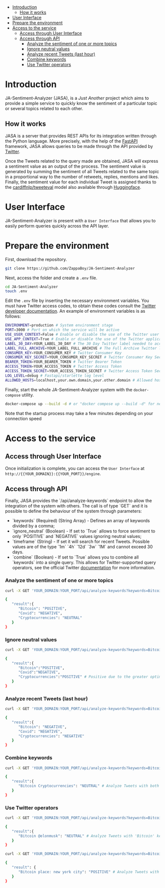 - [Introduction](#org1feee9f)
  - [How it works](#org0c0609d)
- [User Interface](#org8a8f54f)
- [Prepare the environment](#orgd750144)
- [Access to the service](#orgeabc49f)
  - [Access through User Interface](#org282d74b)
  - [Access through API](#orgc6bb1d3)
    - [Analyze the sentiment of one or more topics](#org6aa98cb)
    - [Ignore neutral values](#org598b43e)
    - [Analyze recent Tweets (last hour)](#org8981d64)
    - [Combine keywords](#org3ff6573)
    - [Use Twitter operators](#orgfee348d)



<a id="org1feee9f"></a>

# Introduction

JA-Sentiment-Analyzer (JASA), is a *Just Another* project which aims to provide a simple service to quickly know the sentiment of a particular topic or several topics related to each other.


<a id="org0c0609d"></a>

## How it works

JASA is a server that provides REST APIs for its integration written through the Python language. More precisely, with the help of the [FastAPI](https://fastapi.tiangolo.com/) framework, JASA allows queries to be made through the API provided by [Twitter](https://twitter.com/).

Once the Tweets related to the query made are obtained, JASA will express a sentiment value as an output of the process. The sentiment value is generated by summing the sentiment of all Tweets related to the same topic in a proportional way to the number of retweets, replies, mentions and likes. Finally, the sentiment value for each individual Tweet is assigned thanks to the [cardiffnlp/tweeteval](https://github.com/cardiffnlp/tweeteval/blob/main/README.md) model also available through [Huggingface](https://huggingface.co/cardiffnlp/twitter-roberta-base-sentiment).


<a id="org8a8f54f"></a>

# User Interface

JA-Sentiment-Analyzer is present with a `User Interface` that allows you to easily perform queries quickly across the API layer.


<a id="orgd750144"></a>

# Prepare the environment

First, download the repository.

```sh
git clone https://github.com/ZappaBoy/JA-Sentiment-Analyzer
```

Next, access the folder and create a `.env` file.

```sh
cd JA-Sentiment-Analyzer
touch .env
```

Edit the `.env` file by inserting the necessary environment variables. You must have Twitter access codes, to obtain these codes consult the [Twitter developer documentation](https://developer.twitter.com/en/docs/twitter-api/getting-started/getting-access-to-the-twitter-api). An example of environment variables is as follows:

```sh
ENVIRONMENT=production # System environment stage
PORT=3000 # Port on which the service will be active
USE_USER_CONTEXT=False # Enable or disable the use of the Twitter user context
USE_APP_CONTEXT=True # Enable or disable the use of the Twitter application context
LABEL_30_DAY=YOUR_LABEL_30_DAY # The 30 Day Twitter label needed to access recent tweets
LABEL_FULL_ARCHIVE=YOUR_LABEL_FULL_ARCHIVE # The Full Archive Twitter label needed to access popular tweets
CONSUMER_KEY=YOUR_CONSUMER_KEY # Twitter Consumer Key
CONSUMER_KEY_SECRET=YOUR_CONSUMER_KEY_SECRET # Twitter Consumer Key Secret
BEARER_TOKEN=YOUR_BEARER_TOKEN # Twitter Bearer Token
ACCESS_TOKEN=YOUR_ACCESS_TOKEN # Twitter Access Token
ACCESS_TOKEN_SECRET=YOUR_ACCESS_TOKEN_SECRET # Twitter Access Token Secret
LOG_LEVEL=debug # Fastapi/starlette log level
ALLOWED_HOSTS=localhost,your.own.domain,your.other.domain # Allowed hosts, you can also set 0.0.0.0 to enable all hosts
```

Finally, start the whole JA-Sentiment-Analyzer system with the `docker-compose` utility.

```sh
docker-compose up --build -d # or "docker compose up --build -d" for newer docker version
```

Note that the startup process may take a few minutes depending on your connection speed


<a id="orgeabc49f"></a>

# Access to the service


<a id="org282d74b"></a>

## Access through User Interface

Once initialization is complete, you can access the `User Interface` at `http://{{YOUR_DOMAIN}}:{{YOUR_PORT}}/engine`.


<a id="orgc6bb1d3"></a>

## Access through API

Finally, JASA provides the \`/api/analyze-keywords\` endpoint to allow the integration of the system with others. The call is of type \`GET\` and it is possible to define the behaviour of the system through parameters:

-   \`keywords\` (Required) (String Array) - Defines an array of keywords divided by a comma;
-   \`ignore\_neutral\` (Boolean) - If set to \`True\` allows to force sentiment to only \`POSITIVE\` and \`NEGATIVE\` values ignoring neutral values;
-   \`timeframe\` (String) - If set it will search for recent Tweets. Possible values are of the type \`1m\` \`4h\` \`12d\` \`3w\` \`1M\` and cannot exceed 30 days.
-   \`combine\` (Boolean) - If set to \`True\` allows you to combine all \`keywords\` into a single query. This allows for Twitter-supported query operators, see the official Twitter [documentation](https://developer.twitter.com/en/docs/twitter-api/tweets/search/integrate/build-a-query) for more information.


<a id="org6aa98cb"></a>

### Analyze the sentiment of one or more topics

```sh
curl -X GET 'YOUR_DOMAIN:YOUR_PORT/api/analyze-keywords?keywords=Bitcoin,Covid,Cryptocurrencies'

{
   "result":{
      "Bitcoin": "POSITIVE",
      "Covid": "NEGATIVE",
      "Cryptocurrencies": "NEUTRAL"
   }
}
```


<a id="org598b43e"></a>

### Ignore neutral values

```sh
curl -X GET 'YOUR_DOMAIN:YOUR_PORT/api/analyze-keywords?keywords=Bitcoin,Covid,Cryptocurrencies&ignore_neutral=True'

{
   "result":{
      "Bitcoin":"POSITIVE",
      "Covid":"NEGATIVE",
      "Cryptocurrencies":"POSITIVE" # Positive due to the greater optimism compared to pessimism
   }
}
```


<a id="org8981d64"></a>

### Analyze recent Tweets (last hour)

```sh
curl -X GET 'YOUR_DOMAIN:YOUR_PORT/api/analyze-keywords?keywords=Bitcoin,Covid,Cryptocurrencies&timeframe=1h'

{
   "result":{
      "Bitcoin": "NEGATIVE",
      "Covid": "NEGATIVE",
      "Cryptocurrencies": "NEGATIVE"
   }
}
```


<a id="org3ff6573"></a>

### Combine keywords

```sh
curl -X GET 'YOUR_DOMAIN:YOUR_PORT/api/analyze-keywords?keywords=Bitcoin,Cryptocurrencies&combine=True'

{
   "result":{
      "Bitcoin Cryptocurrencies": "NEUTRAL" # Analyze Tweets with both 'Bitcoin' and 'Cryptocurrencies' keywords
   }
}
```


<a id="orgfee348d"></a>

### Use Twitter operators

```sh
curl -X GET 'YOUR_DOMAIN:YOUR_PORT/api/analyze-keywords?keywords=Bitcoin,@elonmusk&combine=True'

{
   "result":{
      "Bitcoin @elonmusk": "NEUTRAL" # Analyze Tweets with 'Bitcoin' keyword related to '@elonmusk' user
   }
}
```

```sh
curl -X GET 'YOUR_DOMAIN:YOUR_PORT/api/analyze-keywords?keywords=Bitcoin,place:new%20york%20city&combine=True'

{
   "result": {
      "Bitcoin place: new york city": "POSITIVE" # Analyze Tweets with 'Bitcoin' keyword from New York City
   }
}
```
